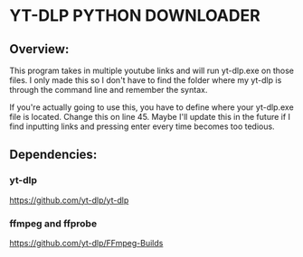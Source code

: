 # YT-DLP PYTHON DOWNLOADER

## Overview:

This program takes in multiple youtube links and will run yt-dlp.exe on those files. I only made this so I don't have to find the folder where my yt-dlp is through the command line and remember the syntax.

If you're actually going to use this, you have to define where your yt-dlp.exe file is located. Change this on line 45. Maybe I'll update this in the future if I find inputting links and pressing enter every time becomes too tedious. 

## Dependencies:

### yt-dlp
https://github.com/yt-dlp/yt-dlp

### ffmpeg and ffprobe
https://github.com/yt-dlp/FFmpeg-Builds

